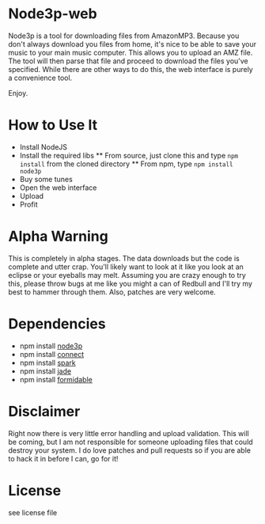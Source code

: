 Node3p-web
===============

Node3p is a tool for downloading files from AmazonMP3. Because you don't always download you files from home, it's nice to be able to save your music to your main music computer. This allows you to upload an AMZ file. The tool will then parse that file and proceed to download the files you've specified. While there are other ways to do this, the web interface is purely a convenience tool.

Enjoy.


How to Use It
===============

* Install NodeJS
* Install the required libs
** From source, just clone this and type `npm install` from the cloned directory 
** From npm, type `npm install node3p` 
* Buy some tunes
* Open the web interface
* Upload
* Profit


Alpha Warning
==============

This is completely in alpha stages. The data downloads but the code is complete and utter crap. You'll likely want to look at it like you look at an eclipse or your eyeballs may melt. Assuming you are crazy enough to try this, please throw bugs at me like you might a can of Redbull and I'll try my best to hammer through them. Also, patches are very welcome.


Dependencies
==============

* npm install [node3p](http://github.com/ncb000gt/node3p/)
* npm install [connect](http://github.com/senchalabs/connect/)
* npm install [spark](http://github.com/senchalabs/spark/)
* npm install [jade](http://github.com/senchalabs/spark/)
* npm install [formidable](http://github.com/senchalabs/spark/)


Disclaimer
==============

Right now there is very little error handling and upload validation. This will be coming, but I am not responsible for someone uploading files that could destroy your system. I do love patches and pull requests so if you are able to hack it in before I can, go for it!


License
===============

see license file